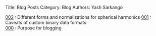 Title: Blog Posts
Category: Blog
Authors: Yash Sarkango

[002]({filename}../blog/blog_2.md) : Different forms and normalizations for spherical harmonics
[001]({filename}../blog/blog_1.md) : Caveats of custom binary data formats  
[000]({filename}../blog/blog_0.md) : Purpose for blogging  
